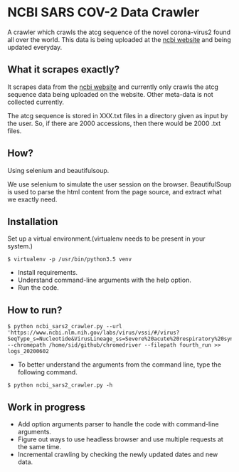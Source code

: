# NCBI SARS COV-2 Data Crawler
A crawler which crawls the atcg sequence of the novel corona-virus2
found all over the world. This data is being uploaded at the [ncbi
website](https://www.ncbi.nlm.nih.gov/labs/virus/vssi/#/virus?SeqType_s=Nucleotide&VirusLineage_ss=Severe%20acute%20respiratory%20syndrome%20coronavirus%202,%20taxid:2697049&Completeness_s=complete) and being updated everyday.

## What it scrapes exactly?
It scrapes data from the [ncbi website](https://www.ncbi.nlm.nih.gov/labs/virus/vssi/#/virus?SeqType_s=Nucleotide&VirusLineage_ss=Severe%20acute%20respiratory%20syndrome%20coronavirus%202,%20taxid:2697049&Completeness_s=complete) and currently only crawls the atcg
sequence data being uploaded on the website. Other meta-data is not collected
currently.

The atcg sequence is stored in XXX.txt files in a directory given as
input by the user. So, if there are 2000 accessions, then there would be
2000 .txt files.

## How?
Using selenium and beautifulsoup.

We use selenium to simulate the user session on the browser.
BeautifulSoup is used to parse the html content from the page source, and
extract what we exactly need.

## Installation
Set up a virtual environment.(virtualenv needs to be present in your system.)
```
$ virtualenv -p /usr/bin/python3.5 venv
```
- Install requirements.
- Understand command-line arguments with the help option.
- Run the code.

## How to run?
```
$ python ncbi_sars2_crawler.py --url 'https://www.ncbi.nlm.nih.gov/labs/virus/vssi/#/virus?SeqType_s=Nucleotide&VirusLineage_ss=Severe%20acute%20respiratory%20syndrome%20coronavirus%202,%20taxid:2697049&Completeness_s=complete' --chromepath /home/sid/github/chromedriver --filepath fourth_run >> logs_20200602
```
- To better understand the arguments from the command line, type the following command.
```
$ python ncbi_sars2_crawler.py -h
```

## Work in progress
- Add option arguments parser to handle the code with command-line
arguments.
- Figure out ways to use headless browser and use multiple requests
at the same time.
- Incremental crawling by checking the newly updated dates and new data.

